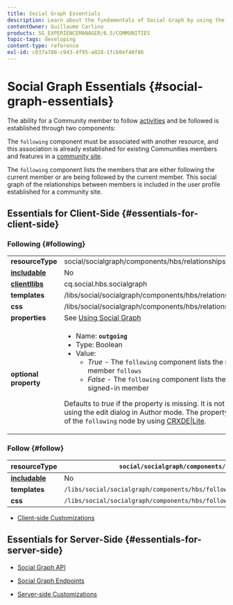 ```yaml
---
title: Social Graph Essentials
description: Learn about the fundamentals of Social Graph by using the Following and Follow components on a community site.
contentOwner: Guillaume Carlino
products: SG_EXPERIENCEMANAGER/6.5/COMMUNITIES
topic-tags: developing
content-type: reference
exl-id: c037a788-c943-4f95-a028-1fcb0ef48f86
---
```

# Social Graph Essentials  {#social-graph-essentials}

The ability for a Community member to follow [activities](essentials-activities.md) and be followed is established through two components:

The `following` component must be associated with another resource, and this association is already established for existing Communities members and features in a [community site](overview.md#communitiessites).

The `following` component lists the members that are either following the current member or are being followed by the current member. This social graph of the relationships between members is included in the user profile established for a community site.

## Essentials for Client-Side {#essentials-for-client-side}

### Following {#following}

<table>
 <tbody>
  <tr>
   <td> <strong>resourceType</strong></td>
   <td>social/socialgraph/components/hbs/relationships</td>
  </tr>
  <tr>
   <td> <a href="scf.md#add-or-include-a-communities-component"><strong>includable</strong></a></td>
   <td>No</td>
  </tr>
  <tr>
   <td> <a href="clientlibs.md"><strong>clientllibs</strong></a></td>
   <td>cq.social.hbs.socialgraph</td>
  </tr>
  <tr>
   <td> <strong>templates</strong></td>
   <td> /libs/social/socialgraph/components/hbs/relationships/relationships.hbs</td>
  </tr>
  <tr>
   <td> <strong>css</strong></td>
   <td> /libs/social/socialgraph/components/hbs/relationships/clientlibs/relationships.css</td>
  </tr>
  <tr>
   <td><strong> properties</strong></td>
   <td>See <a href="socialgraph.md">Using Social Graph</a></td>
  </tr>
  <tr>
   <td><strong> optional<br /> property</strong></td>
   <td>
    <ul>
     <li>Name: <strong><code>outgoing</code></strong></li>
     <li>Type: Boolean</li>
     <li>Value:<br />
      <ul>
       <li><i>True </i>- The <code>following</code> component lists the members who the signed-in member <code>follows</code></li>
       <li><i>False </i>- The <code>following</code> component lists the members who <code>follow </code>the signed-in member</li>
      </ul> </li>
    </ul> <p>Defaults to <i>true</i> if the property is missing. It is not possible to set this property using the edit dialog in Author mode. The property must be added to an instance of the <code>following</code> node by using <a href="../../help/sites-developing/developing-with-crxde-lite.md">CRXDE|Lite</a>.</p> </td>
  </tr>
 </tbody>
</table>

### Follow {#follow}

|  **resourceType** | `social/socialgraph/components/hbs/following` |
|---|---|
|  [**includable**](scf.md#add-or-include-a-communities-component) |No |
|  **templates** | `/libs/social/socialgraph/components/hbs/following/following.hbs` |
|  **css** | `/libs/social/socialgraph/components/hbs/following/clientlibs/following.css` |

* [Client-side Customizations](client-customize.md)

## Essentials for Server-Side {#essentials-for-server-side}

* [Social Graph API](https://developer.adobe.com/experience-manager/reference-materials/6-5/javadoc/com/adobe/cq/social/graph/client/api/package-frame.html)

* [Social Graph Endpoints](https://developer.adobe.com/experience-manager/reference-materials/6-5/javadoc/com/adobe/cq/social/graph/client/endpoint/package-frame.html)

* [Server-side Customizations](server-customize.md)
